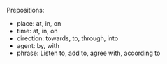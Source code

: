 Prepositions:

- place: at, in, on
- time: at, in, on
- direction: towards, to, through, into
- agent: by, with
- phrase: Listen to, add to, agree with, according to
